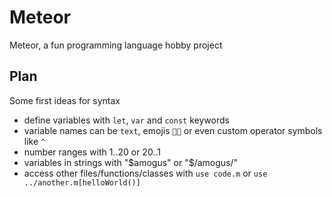 # Meteor
Meteor, a fun programming language hobby project

## Plan

Some first ideas for syntax

- define variables with `let`, `var` and `const` keywords
- variable names can be `text`, emojis `🍪👀` or even custom operator symbols like `^`
- number ranges with 1..20 or 20..1
- variables in strings with "$amogus" or "$/amogus/"
- access other files/functions/classes with `use code.m` or `use ../another.m[helloWorld()]`
